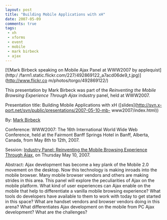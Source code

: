 ```yaml
---
layout: post
title: "Building Mobile Applications with xH"
date: 2007-05-09
comments: true
tags:
 - xh
 - xforms
 - event
 - mobile
 - mark birbeck
 - ajax
---
```

[![Mark Birbeck speaking on Mobile Ajax Panel at WWW2007 by applequist](http:/
/farm1.static.flickr.com/227/492869122_a7acd06de9_t.jpg)](http://www.flickr.co
m/photos/torgo/492869122/)

This presentation by Mark Birbeck was part of the _Reinventing the Mobile
Browsing Experience Through Ajax_ industry panel, held at WWW2007.

<!-- more -->

  
Presentation title: Building Mobile Applications with xH
([slides](http://svn.x-port.net/svn/public/presentations/2007-05-10-mb-
www2007/index.html))

  
By: [Mark Birbeck](/mark-birbeck)

  
Conference: WWW2007: The 16th International World Wide Web Conference, held at
the Fairmont Banff Springs Hotel in Banff, Alberta, Canada, from May 8th to
12th, 2007.

  
Session: [Industry Panel: Reinventing the Mobile Browsing Experience Through
Ajax](http://www2007.org/industrytopic2.php), on Thursday May 10, 2007.

  
Abstract: Ajax development has become a key plank of the Mobile 2.0 movement
on the desktop. Now this technology is making inroads into the mobile browser.
Many mobile browser vendors and others are making strides in this area. This
panel will explore the peculiarities of Ajax on the mobile platform. What kind
of user experiences can Ajax enable on the mobile that help to differentiate a
vanilla mobile browsing experience? What tools do developers have available to
them to work with today to get started in this space? What are handset vendors
and browser vendors doing in this arena? What differentiates Ajax development
on the mobile from PC Ajax development? What are the challenges?

